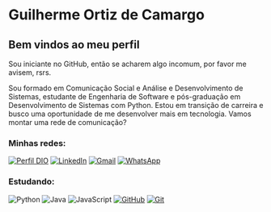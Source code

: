 # Guilherme Ortiz de Camargo

## Bem vindos ao meu perfil
Sou iniciante no GitHub, então se acharem algo incomum, por favor me avisem, rsrs.

Sou formado em Comunicação Social e Análise e Desenvolvimento de Sistemas, estudante de Engenharia de Software e pós-graduação em Desenvolvimento de Sistemas com Python.
Estou em transição de carreira e busco uma oportunidade de me desenvolver mais em tecnologia. Vamos montar uma rede de comunicação?

### Minhas redes:

[![Perfil DIO](https://img.shields.io/badge/-Meu%20Perfil%20na%20DIO-3d3d3d?style=for-the-badge&logo)](https://www.dio.me/users/guilhermecamargo1978) 
[![LinkedIn](https://img.shields.io/badge/linkedin-3d3d3d.svg?style=for-the-badge&logo=linkedin&logoColor=blue)](https://www.linkedin.com/in/guilherme-ortiz-de-camargo/)
[![Gmail](https://img.shields.io/badge/Gmail-3d3d3d?style=for-the-badge&logo=gmail&logoColor=e00000)](mailto:guilhermecamargo1978@gmail.com)
[![WhatsApp](https://img.shields.io/badge/WhatsApp-3d3d3d?style=for-the-badge&logo=whatsapp&logoColor=5fe94d)](https://wa.me/55+19+992229797) 

### Estudando:
![Python](https://img.shields.io/badge/python-3d3d3d?style=for-the-badge&logo=python)
![Java](https://img.shields.io/badge/java-3d3d3d.svg?style=for-the-badge&logo=openjdk&logoColor=e59951)
![JavaScript](https://img.shields.io/badge/JavaScript-3d3d3d?style=for-the-badge&logo=javascript&logoColor=yellow)
[![GitHub](https://img.shields.io/badge/GitHub-3d3d3d?style=for-the-badge&logo=github&logoColor=white)](https://github.com/123PAU34)
[![Git](https://img.shields.io/badge/Git-3d3d3d?style=for-the-badge&logo=git&logoColor=e00000)](https://git-scm.com/doc)

